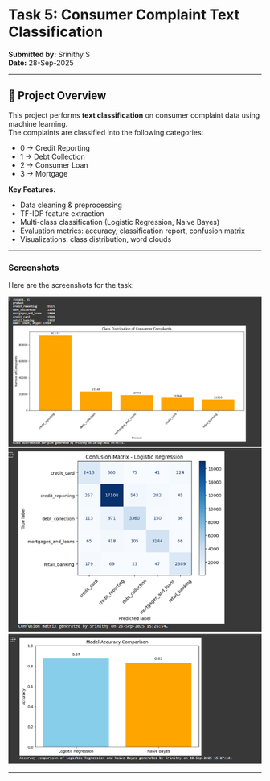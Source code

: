 # Task 5: Consumer Complaint Text Classification  

**Submitted by:** Srinithy S  
**Date:** 28-Sep-2025  

---

## 📌 Project Overview  
This project performs **text classification** on consumer complaint data using machine learning.  
The complaints are classified into the following categories:  
- 0 → Credit Reporting  
- 1 → Debt Collection  
- 2 → Consumer Loan  
- 3 → Mortgage  

**Key Features:**  
- Data cleaning & preprocessing  
- TF-IDF feature extraction  
- Multi-class classification (Logistic Regression, Naive Bayes)  
- Evaluation metrics: accuracy, classification report, confusion matrix  
- Visualizations: class distribution, word clouds  

---
### Screenshots

Here are the screenshots for the task:

![Screenshot 1](Screenshots/ClassDistribution.png)  
![Screenshot 2](Screenshots/ConfusionMatrix.png)  
![Screenshot 3](Screenshots/ModelAccuracy.png)


---


